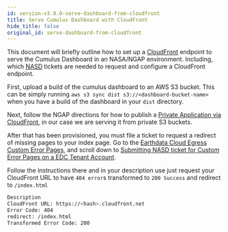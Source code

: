 ```yaml
---
id: version-v3.0.0-serve-dashboard-from-cloudfront
title: Serve Cumulus Dashboard with CloudFront
hide_title: false
original_id: serve-dashboard-from-cloudfront
---
```


This document will briefly outline how to set up a [CloudFront](https://aws.amazon.com/cloudfront/) endpoint to serve the Cumulus Dashboard in an NASA/NGAP environment. Including, which [NASD](https://bugs.earthdata.nasa.gov/servicedesk/customer/portal/7) tickets are needed to request and configure a CloudFront endpoint.

First, upload a build of the cumulus dashboard to an AWS S3 bucket.  This can be simply running `aws s3 sync dist s3://<dashboard-bucket-name>` when you have a build of the dashboard in your `dist` directory.

Next, follow the NGAP directions for how to publish a [Private Application via CloudFront](https://wiki.earthdata.nasa.gov/display/ESKB/How+to+publish+a+Private+Application+via+CloudFront), in our case we are serving it from private S3 buckets.

After that has been provisioned, you must file a ticket to request a redirect of missing pages to your index page. Go to the [Earthdata Cloud Egress Custom Error Pages](https://wiki.earthdata.nasa.gov/display/ESKB/Earthdata+Cloud+Egress+Custom+Error+Pages), and scroll down to
[Submitting NASD ticket for Custom Error Pages on a EDC Tenant Account](https://wiki.earthdata.nasa.gov/display/ESKB/Earthdata+Cloud+Egress+Custom+Error+Pages#EarthdataCloudEgressCustomErrorPages-SubmittingNASDticketforCustomErrorPagesonaEDCTenantAccount).

Follow the instructions there and in your description use just request your CloudFront URL to have `404 error`s transformed to `200 Success` and redirect to `/index.html`

```sh
Description
CloudFront URL: https://<hash>.cloudfront.net
Error Code: 404
redirect: /index.html
Transformed Error Code: 200
```

